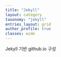 ```yaml
---
title: "Jekyll"
layout: category
taxonomy: "jekyll"
entries_layout: grid
author_profile: true
classes: wide
---
```


Jekyll 기반 github.io 구성